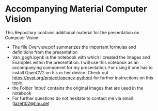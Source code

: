 # Accompanying Material Computer Vision
This Repository contains additional material for the presentation on Computer Vision:
- The file Overview.pdf summarizes the important formulas and definitions from the presentation
- Van_gogh.ipynb is the notebook with which I created the Images and Examples within the presentation. I will use this notebook as an accompanying component for my presentation. For using it one has to install OpenCV2 on his or her device. Check out https://pypi.org/project/opencv-python/ for further instructions on this topic.
- the Folder 'input' contains the original images that are used in the notebook 
- For further questions do not hesitate to contact me via email (lazel102@hhu.de)

